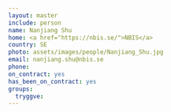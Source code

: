 ```yaml
---
layout: master
include: person
name: Nanjiang Shu
home: <a href="https://nbis.se/">NBIS</a>
country: SE
photo: assets/images/people/Nanjiang_Shu.jpg
email: nanjiang.shu@nbis.se
phone:
on_contract: yes
has_been_on_contract: yes
groups:
  tryggve:
---
```

